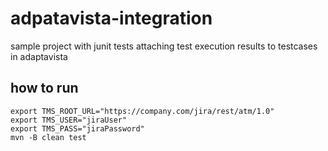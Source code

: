 # adpatavista-integration

sample project with junit tests attaching test execution results to testcases in adaptavista

## how to run

```
export TMS_ROOT_URL="https://company.com/jira/rest/atm/1.0"
export TMS_USER="jiraUser"
export TMS_PASS="jiraPassword"
mvn -B clean test
```